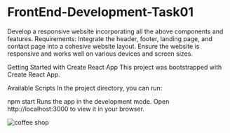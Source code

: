 # FrontEnd-Development-Task01
Develop a responsive website incorporating all the above components and features. Requirements: Integrate the header, footer, landing page, and contact page into a cohesive website layout. Ensure the website is responsive and works well on various devices and screen sizes.

Getting Started with Create React App
This project was bootstrapped with Create React App.

Available Scripts
In the project directory, you can run:

npm start
Runs the app in the development mode.
Open http://localhost:3000 to view it in your browser.


![coffee shop](https://github.com/sreeginy/FrontEnd-Development-Task01/assets/82145482/57787080-d273-4151-a128-8b50da0f9eba)

